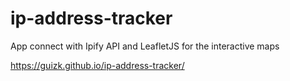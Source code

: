 # ip-address-tracker

App connect with Ipify API and LeafletJS for the interactive maps

https://guizk.github.io/ip-address-tracker/
